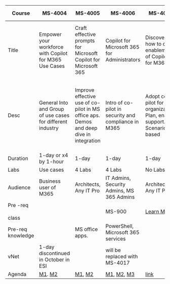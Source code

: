 | Course | MS-4004 | MS-4005 | MS-4006 | MS-4007 | MS-4008 | MS-4009 | MS-4010 | MS-4012 |
| --- | --- | --- | --- | --- | --- | --- | --- | --- |
| Title | Empower your workforce with Copilot for M365 Use Cases | Craft effective prompts for Microsoft Copilot for Microsoft 365 | Copilot for Microsoft 365 for Administrators | Discover how to drive enablement of Copilot for M365 | Microsoft Copilot for Microsoft 365: Executive Immersion Experience | Extend Microsoft Copilot for Microsoft 365  <br>with Copilot Studio | Build plugins and connectors for Microsoft Copilot for Microsoft 365. | Microsoft Copilot Web Based Interactive Experience for Executives |
| Desc | General Into and Group of use cases for different industry | Improve effective use of co-pilot in MS office aps. Demos and deep dive in integration | Intro of co-pilot in security and compliance in M365 | Adopt co-pilot for your organization. Plan, enable, support. Scenario based | Use co-pilot in Word, PowerPoint, Excel, Teams, and Outlook, incorporate own data. | Deep dive in co-pilot studio with building own actions to extend M365 co-pilot. | Deep dive in extending co-pilot functionality | High level demonstration of co-pilot integration with office apps on the web |
| Duration | 1-day or x4 by 1-hour | 1-day | 1-day | 1-day | 1-hour | 1-day | 1-day | 3-hour |
| Labs | Use cases | 4 Labs | 4 Labs | No Labs | No Labs | 3 Labs | 1 Lab | No Labs |
| Audience | Business user of M365 | Architects, Any IT Pro | IT Admins, Security Admins, MS 365 Admins | Architects, Any IT Pro | Executive | Any IT Pro. No Dev skills required | Developers | Executive |
| Pre -req<br><br>class |     |     | MS-900 | [Learn Mod](https://learn.microsoft.com/training/paths/get-started-with-microsoft-365-copilot/) |     |     | MS-4007, MS-4009 |     |
| Pre-req knowledge |     | MS office apps. | PowerShell, Microsoft 365 services |     | MS office Apps | BYOS, Co-Pilot studio | Azure, C#, Bicep, VS-Code | MS office apps |
| vNet | 1-day discontinued in October in ESI |     | will be replaced with MS-4017 |     |     |     | Updates coming in November |     |
| Agenda | [M1](https://learn.microsoft.com/en-us/training/paths/get-started-with-microsoft-365-copilot/). [M2](https://learn.microsoft.com/en-us/training/paths/empower-workforce-copilot-use-cases/) | [M1](https://learn.microsoft.com/training/paths/get-started-with-microsoft-365-copilot/), [M2](https://learn.microsoft.com/training/paths/craft-effective-prompts-copilot-microsoft-365/) | [M1](https://learn.microsoft.com/en-us/training/paths/prepare-your-organization-microsoft-365-copilot/), [M2](https://learn.microsoft.com/en-us/training/paths/manage-data-security-copilot-microsoft-365/), [M3](https://learn.microsoft.com/en-us/training/paths/manage-data-compliance-copilot-microsoft-365/) | [link](https://learn.microsoft.com/en-us/training/paths/explore-how-drive-adoption-microsoft-copilot-m365/) | [Link](https://learn.microsoft.com/training/paths/microsoft-copilot-for-microsoft-365-executive-challenge/) | [Link](https://learn.microsoft.com/en-us/training/paths/extend-microsoft-copilot-microsoft-365-copilot-studio/) | [M1](https://learn.microsoft.com/en-us/training/modules/microsoft-copilot-extensibility-fundamentals/), [M2](https://learn.microsoft.com/en-us/training/modules/choose-copilot-extensibility-development-path/), [M3](https://learn.microsoft.com/en-us/training/modules/guided-project-build-message-extension-plugin-typescript-microsoft-copilot/?branch=new-guided-project-build-message-extension-plugin-typescript-microsoft-copilot) | [Link](https://learn.microsoft.com/en-us/training/paths/microsoft-copilot-web-based-interactive-experience-executives/) |
